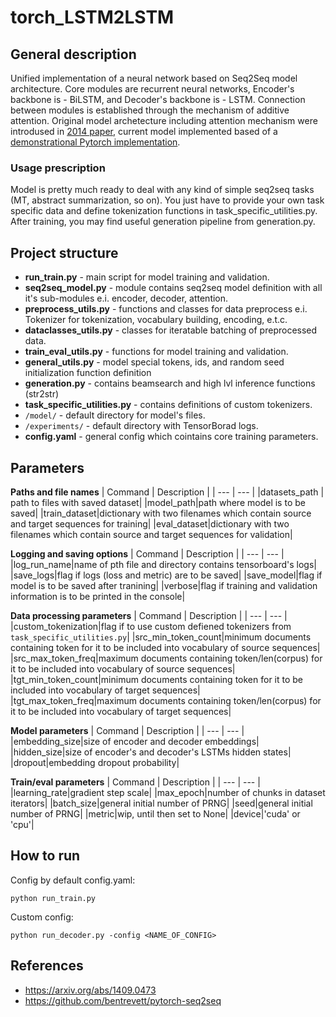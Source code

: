 # torch_LSTM2LSTM

## General description
Unified implementation of a neural network based on Seq2Seq model architecture. Core modules are recurrent neural networks, Encoder's backbone is - BiLSTM, and Decoder's backbone is - LSTM. Connection between modules is established through the mechanism of additive attention.
Original model archetecture including attention mechanism were introdused in [2014 paper](https://arxiv.org/abs/1409.0473), current model implemented based of a [demonstrational Pytorch implementation](https://github.com/bentrevett/pytorch-seq2seq).

### Usage prescription
<p>
Model is pretty much ready to deal with any kind of simple seq2seq tasks (MT, abstract summarization, so on). You just have to provide your own task specific data and define tokenization functions in task_specific_utilities.py. After training, you may find useful generation pipeline from generation.py.
</p>


## Project structure

* **run_train.py** - main script for model training and validation.
* **seq2seq_model.py** - module contains seq2seq model definition with all it's sub-modules e.i. encoder, decoder, attention.
* **preprocess_utils.py** - functions and classes for data preprocess e.i. Tokenizer for tokenization,
vocabulary building, encoding, e.t.c.
* **dataclasses_utils.py** - classes for iteratable batching of preprocessed data.
* **train_eval_utils.py** - functions for model training and validation.
* **general_utils.py** - model special tokens, ids, and random seed initialization function definition
* **generation.py** - contains beamsearch and high lvl inference functions (str2str)
* **task_specific_utilities.py** - contains definitions of custom tokenizers.
* `/model/` - default directory for model's files.
* `/experiments/` - default directory with TensorBorad logs.
* **config.yaml** - general config which cointains core training parameters.

## Parameters
**Paths and file names**
| Command | Description |
| --- | --- |
|datasets_path | path to files with saved dataset|
|model_path|path where model is to be saved|
|train_dataset|dictionary with two filenames which contain source and target sequences for training|
|eval_dataset|dictionary with two filenames which contain source and target sequences for validation|

**Logging and saving options**
| Command | Description |
| --- | --- |
|log_run_name|name of pth file and directory contains tensorboard's logs|
|save_logs|flag if logs (loss and metric) are to be saved|
|save_model|flag if model is to be saved after tranining|
|verbose|flag if training and validation information is to be printed in the console|

**Data processing parameters**
| Command | Description |
| --- | --- |
|custom_tokenization|flag if to use custom defiened tokenizers from `task_specific_utilities.py`|
|src_min_token_count|minimum documents containing token for it to be included into vocabulary of source sequences|
|src_max_token_freq|maximum documents containing token/len(corpus) for it to be included into vocabulary of source sequences|
|tgt_min_token_count|minimum documents containing token for it to be included into vocabulary of target sequences|
|tgt_max_token_freq|maximum documents containing token/len(corpus) for it to be included into vocabulary of target sequences|

**Model parameters**
| Command | Description |
| --- | --- |
|embedding_size|size of encoder and decoder embeddings|
|hidden_size|size of encoder's and decoder's LSTMs hidden states|
|dropout|embedding dropout probability|

**Train/eval parameters**
| Command | Description |
| --- | --- |
|learning_rate|gradient step scale|
|max_epoch|number of chunks in dataset iterators|
|batch_size|general initial number of PRNG|
|seed|general initial number of PRNG|
|metric|wip, until then set to None|
|device|'cuda' or 'cpu'|


## How to run
Config by default config.yaml:
```
python run_train.py
```
Custom config:
```
python run_decoder.py -config <NAME_OF_CONFIG>
```

## References
* https://arxiv.org/abs/1409.0473
* https://github.com/bentrevett/pytorch-seq2seq